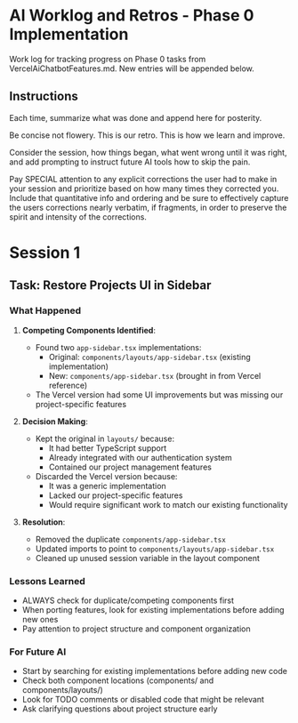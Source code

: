 # AI Worklog and Retros - Phase 0 Implementation

Work log for tracking progress on Phase 0 tasks from VercelAiChatbotFeatures.md. New entries will be appended below.

## Instructions

Each time, summarize what was done and append here for posterity.

Be concise not flowery. This is our retro. This is how we learn and improve.

Consider the session, how things began, what went wrong until it was right, and add prompting to instruct future AI tools how to skip the pain.

Pay SPECIAL attention to any explicit corrections the user had to make in your session and prioritize based on how many times they corrected you. Include that quantitative info and ordering and be sure to effectively capture the users corrections nearly verbatim, if fragments, in order to preserve the spirit and intensity of the corrections.

# Session 1

## Task: Restore Projects UI in Sidebar

### What Happened

1. **Competing Components Identified**:

   - Found two `app-sidebar.tsx` implementations:
     - Original: `components/layouts/app-sidebar.tsx` (existing implementation)
     - New: `components/app-sidebar.tsx` (brought in from Vercel reference)
   - The Vercel version had some UI improvements but was missing our project-specific features

2. **Decision Making**:

   - Kept the original in `layouts/` because:
     - It had better TypeScript support
     - Already integrated with our authentication system
     - Contained our project management features
   - Discarded the Vercel version because:
     - It was a generic implementation
     - Lacked our project-specific features
     - Would require significant work to match our existing functionality

3. **Resolution**:
   - Removed the duplicate `components/app-sidebar.tsx`
   - Updated imports to point to `components/layouts/app-sidebar.tsx`
   - Cleaned up unused session variable in the layout component

### Lessons Learned

- ALWAYS check for duplicate/competing components first
- When porting features, look for existing implementations before adding new ones
- Pay attention to project structure and component organization

### For Future AI

- Start by searching for existing implementations before adding new code
- Check both component locations (components/ and components/layouts/)
- Look for TODO comments or disabled code that might be relevant
- Ask clarifying questions about project structure early
